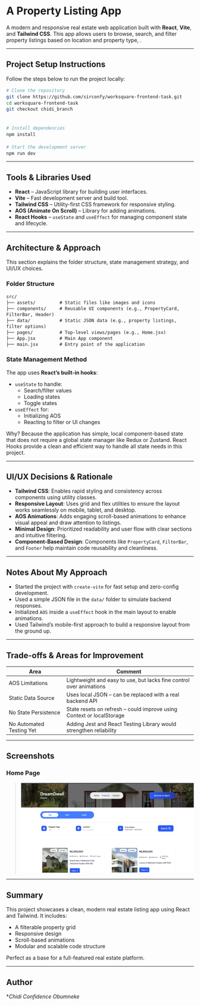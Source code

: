 #  A Property Listing App

A modern and responsive real estate web application built with **React**, **Vite**, and **Tailwind CSS**. This app allows users to browse, search, and filter property listings based on location and property type, .

---

##  Project Setup Instructions

Follow the steps below to run the project locally:

```bash
# Clone the repository
git clone https://github.com/sirconfy/worksquare-frontend-task.git
cd worksquare-frontend-task
git checkout chidi_branch


# Install dependencies
npm install

# Start the development server
npm run dev
```

---

##  Tools & Libraries Used

- **React** – JavaScript library for building user interfaces.
- **Vite** – Fast development server and build tool.
- **Tailwind CSS** – Utility-first CSS framework for responsive styling.
- **AOS (Animate On Scroll)** – Library for adding  animations.
- **React Hooks** – `useState` and `useEffect` for managing component state and lifecycle.

---

## Architecture & Approach

This section explains the folder structure, state management strategy, and UI/UX choices.

###  Folder Structure

```
src/
├── assets/         # Static files like images and icons
├── components/     # Reusable UI components (e.g., PropertyCard, FilterBar, Header)
├── data/           # Static JSON data (e.g., property listings, filter options)
├── pages/          # Top-level views/pages (e.g., Home.jsx)
├── App.jsx         # Main App component
├── main.jsx        # Entry point of the application
```

###  State Management Method

The app uses **React’s built-in hooks**:

- `useState` to handle:
  - Search/filter values
  - Loading states
  - Toggle states
- `useEffect` for:
  - Initializing AOS
  - Reacting to filter or UI changes

Why? Because the application has simple, local component-based state that does not require a global state manager like Redux or Zustand. React Hooks provide a clean and efficient way to handle all state needs in this project.

---

##  UI/UX Decisions & Rationale

- **Tailwind CSS**: Enables rapid styling and consistency across components using utility classes.
- **Responsive Layout**: Uses grid and flex utilities to ensure the layout works seamlessly on mobile, tablet, and desktop.
- **AOS Animations**: Adds engaging scroll-based animations to enhance visual appeal and draw attention to listings.
- **Minimal Design**: Prioritized readability and user flow with clear sections and intuitive filtering.
- **Component-Based Design**: Components like `PropertyCard`, `FilterBar`, and `Footer` help maintain code reusability and cleanliness.

---

##  Notes About My Approach

- Started the project with `create-vite` for fast setup and zero-config development.
- Used a simple JSON file in the `data/` folder to simulate backend responses.
- Initialized `AOS` inside a `useEffect` hook in the main layout to enable animations.
- Used Tailwind’s mobile-first approach to build a responsive layout from the ground up.

---

##  Trade-offs & Areas for Improvement

| Area                      | Comment                                                                 |
|---------------------------|-------------------------------------------------------------------------|
| AOS Limitations           | Lightweight and easy to use, but lacks fine control over animations     |
| Static Data Source        | Uses local JSON – can be replaced with a real backend API              |
| No State Persistence      | State resets on refresh – could improve using Context or localStorage  |
| No Automated Testing Yet  | Adding Jest and React Testing Library would strengthen reliability     |

---

##  Screenshots

###  Home Page

> ![alt text](image.png)

---

## Summary

This project showcases a clean, modern real estate listing app using React and Tailwind. It includes:

- A filterable property grid
- Responsive design
- Scroll-based animations
- Modular and scalable code structure

Perfect as a base for a full-featured real estate platform.

---

##  Author

**Chidi Confidence Obumneke*  



